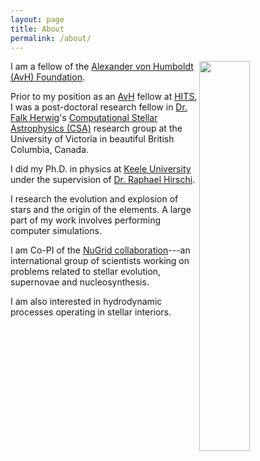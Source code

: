 ```yaml
---
layout: page
title: About
permalink: /about/
---
```



<!---
<img style="float: right" src="https://farm9.staticflickr.com/8573/16267731841_a876834236.jpg" height="40%" width="40%">
-->

<img style="float: right" src="https://lh3.googleusercontent.com/-BwrMCFwNij0/VSf_8lMVKOI/AAAAAAAAAJk/ZSBmmx2jmaE/s800/swj01.jpg" height="40%" width="40%">

<!---
<table style="width:auto;"><tr><td><a href="https://picasaweb.google.com/lh/photo/_yLB4B0u2mO70HY7rxLwqtMTjNZETYmyPJy0liipFm0?feat=embedwebsite"><img src="https://lh3.googleusercontent.com/-BwrMCFwNij0/VSf_8lMVKOI/AAAAAAAAAJk/ZSBmmx2jmaE/s144/swj01.jpg" height="96" width="144" /></a></td></tr><tr><td style="font-family:arial,sans-serif; font-size:11px; text-align:right">From <a href="https://picasaweb.google.com/113209873730276612077/20150410?authuser=0&feat=embedwebsite">2015-04-10</a></td></tr></table>
-->


I am a fellow of the [Alexander von Humboldt (AvH)
Foundation](http://www.humboldt-foundation.de).

Prior to my position as an
[AvH](http://www.humboldt-foundation.de/web/home.html) fellow at
[HITS](www.h-its.org), I was a post-doctoral research fellow in [Dr. Falk
Herwig](www.astro.uvic.ca/~fherwig)'s [Computational Stellar Astrophysics
(CSA)](http://csa.phys.uvic.ca) research group at the University of Victoria in
beautiful British Columbia, Canada.

I did my Ph.D. in physics at [Keele University](http://www.keele.ac.uk/) under
the supervision of [Dr. Raphael
Hirschi](http://www.astro.keele.ac.uk/~hirschi).

I research the evolution and explosion of stars and the origin of the elements.
A large part of my work involves performing computer simulations.
 
I am Co-PI of the [NuGrid collaboration](www.nugridstars.org)---an
international group of scientists working on problems related to stellar
evolution, supernovae and nucleosynthesis.

I am also interested in hydrodynamic processes operating in stellar interiors.

